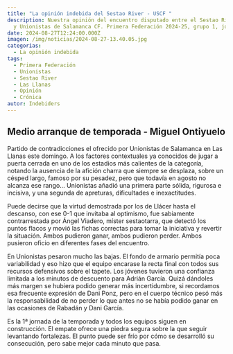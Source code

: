```yaml
---
title: "La opinión indebida del Sestao River - USCF "
description: Nuestra opinión del encuentro disputado entre el Sestao River Club
  y Unionistas de Salamanca CF. Primera Federación 2024-25, grupo 1, jornada 1
date: 2024-08-27T12:24:00.000Z
imagen: /img/noticias/2024-08-27-13.40.05.jpg
categorias:
  - La opinión indebida
tags:
  - Primera Federación
  - Unionistas
  - Sestao River
  - Las Llanas
  - Opinión
  - Crónica
autor: Indebiders
---
```

## Medio arranque de temporada - Miguel Ontiyuelo

Partido de contradicciones el ofrecido por Unionistas de Salamanca en Las Llanas este domingo. A los factores contextuales ya conocidos de jugar a puerta cerrada en uno de los estadios más calientes de la categoría, notando la ausencia de la afición charra que siempre se desplaza, sobre un césped largo, famoso por su pesadez, pero que todavía en agosto no alcanza ese rango… Unionistas añadió una primera parte sólida, rigurosa e incisiva, y una segunda de apreturas, dificultades e inexactitudes.

Puede decirse que la virtud demostrada por los de Llácer hasta el descanso, con ese 0-1 que invitaba al optimismo, fue sabiamente contrarrestada por Ángel Viadero, míster sestaotarra, que detectó los puntos flacos y movió las fichas correctas para tomar la iniciativa y revertir la situación. Ambos pudieron ganar, ambos pudieron perder. Ambos pusieron oficio en diferentes fases del encuentro.

En Unionistas pesaron mucho las bajas. El fondo de armario permitía poca variabilidad y eso hizo que el equipo encarase la recta final con todos sus recursos defensivos sobre el tapete. Los jóvenes tuvieron una confianza limitada a los minutos de descuento para Adrián García. Quizá dándoles más margen se hubiera podido generar más incertidumbre, si recordamos esa frecuente expresión de Dani Ponz, pero en el cuerpo técnico pesó más la responsabilidad de no perder lo que antes no se había podido ganar en las ocasiones de Rabadán y Dani García.

Es la 1ª jornada de la temporada y todos los equipos siguen en construcción. El empate ofrece una piedra segura sobre la que seguir levantando fortalezas. El punto puede ser frío por cómo se desarrolló su consecución, pero sabe mejor cada minuto que pasa.
